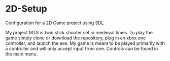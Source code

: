 # 2D-Setup
Configuration for a 2D Game project using SDL

My project MTS is twin stick shooter set in medieval times. To play the game simply clone or download the repository, plug in an xbox one controller, and launch the exe.
My game is meant to be played primarily with a controller and will only accept input from one. Controls can be found in the main menu.
